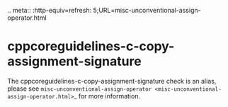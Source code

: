 .. meta:: :http-equiv=refresh:
5;URL=misc-unconventional-assign-operator.html

cppcoreguidelines-c-copy-assignment-signature
=============================================

The cppcoreguidelines-c-copy-assignment-signature check is an alias,
please see
`misc-unconventional-assign-operator <misc-unconventional-assign-operator.html>`\_
for more information.
